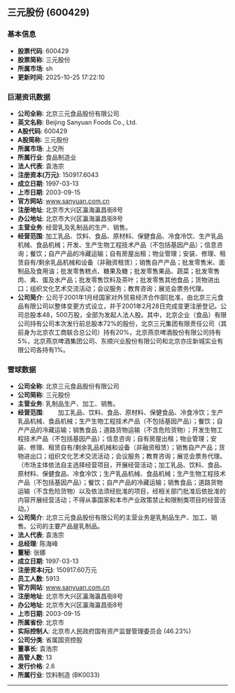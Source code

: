 ## 三元股份 (600429)

### 基本信息

- **股票代码**: 600429
- **股票简称**: 三元股份
- **所属市场**: sh
- **更新时间**: 2025-10-25 17:22:10

### 巨潮资讯数据

- **公司全称**: 北京三元食品股份有限公司
- **英文名称**: Beijing Sanyuan Foods Co., Ltd.
- **A股代码**: 600429
- **A股简称**: 三元股份
- **所属市场**: 上交所
- **所属行业**: 食品制造业
- **法人代表**: 袁浩宗
- **注册资本(万元)**: 150917.6043
- **成立日期**: 1997-03-13
- **上市日期**: 2003-09-15
- **官方网站**: www.sanyuan.com.cn
- **注册地址**: 北京市大兴区瀛海瀛昌街8号
- **办公地址**: 北京市大兴区瀛海瀛昌街8号
- **主营业务**: 经营乳及乳制品的生产、销售。
- **经营范围**: 加工乳品、饮料、食品、原材料、保健食品、冷食冷饮、生产乳品机械、食品机械；开发、生产生物工程技术产品（不包括基因产品）；信息咨询；餐饮；自产产品的冷藏运输；自有房屋出租；物业管理；安装、修理、租赁自有/剩余乳品机械和设备（非融资租赁）；销售自产产品；批发零售米、面制品及食用油；批发零售糕点、糖果及糖；批发零售果品、蔬菜；批发零售肉、禽、蛋及水产品；批发零售饮料及茶叶；批发零售其他食品；货物进出口；组织文化艺术交流活动；会议服务；教育咨询；展览会票务代理。
- **公司简介**: 公司于2001年1月经国家对外贸易经济合作部[批准，由北京三元食品有限公司以整体变更方式设立，并于2001年2月28日完成变更注册登记。公司总股本48，500万股，全部为发起人法人股。其中，北京企业（食品）有限公司持有公司本次发行前总股本72%的股份，北京三元集团有限责任公司（其前身为北京农工商联合总公司）持有20%，北京燕京啤酒股份有限公司持有5%，北京燕京啤酒集团公司、东顺兴业股份有限公司和北京亦庄新城实业有限公司各持有1%。

### 雪球数据

- **公司全称**: 北京三元食品股份有限公司
- **公司简称**: 三元股份
- **主营业务**: 乳制品生产、加工、销售。
- **经营范围**: 　　加工乳品、饮料、食品、原材料、保健食品、冷食冷饮；生产乳品机械、食品机械；生产生物工程技术产品（不包括基因产品）；餐饮；自产产品的冷藏运输；销售食品；道路货物运输（不含危险货物）；开发生物工程技术产品（不包括基因产品）；信息咨询；自有房屋出租；物业管理；安装、修理、租赁自有/剩余乳品机械和设备（非融资租赁）；销售自产产品；货物进出口；组织文化艺术交流活动；会议服务；教育咨询；展览会票务代理。（市场主体依法自主选择经营项目，开展经营活动；加工乳品、饮料、食品、原材料、保健食品、冷食冷饮；生产乳品机械、食品机械；生产生物工程技术产品（不包括基因产品）；餐饮；自产产品的冷藏运输；销售食品；道路货物运输（不含危险货物）以及依法须经批准的项目，经相关部门批准后依批准的内容开展经营活动；不得从事国家和本市产业政策禁止和限制类项目的经营活动。）
- **公司简介**: 北京三元食品股份有限公司的主营业务是乳制品生产、加工、销售。公司的主要产品是乳制品。
- **法人代表**: 袁浩宗
- **总经理**: 陈海峰
- **董秘**: 张娜
- **成立日期**: 1997-03-13
- **注册资本(元)**: 150917.60万元
- **员工人数**: 5913
- **官方网站**: www.sanyuan.com.cn
- **注册地址**: 北京市大兴区瀛海瀛昌街8号
- **办公地址**: 北京市大兴区瀛海瀛昌街8号
- **上市日期**: 2003-09-15
- **所属省份**: 北京市
- **实际控制人**: 北京市人民政府国有资产监督管理委员会 (46.23%)
- **公司分类**: 省属国资控股
- **董事长**: 袁浩宗
- **高管人数**: 13
- **发行价格**: 2.6
- **所属行业**: 饮料制造 (BK0033)

---